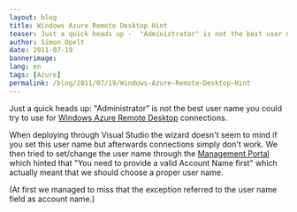 ```yaml
---
layout: blog
title: Windows Azure Remote Desktop Hint
teaser: Just a quick heads up -  "Administrator" is not the best user name you could try to use for Windows Azure Remote Desktop connections.
author: Simon Opelt
date: 2011-07-19
bannerimage: 
lang: en
tags: [Azure]
permalink: /blog/2011/07/19/Windows-Azure-Remote-Desktop-Hint
---
```


<p>Just a quick heads up: "Administrator" is not the best user name you could try to use for <a href="http://msdn.microsoft.com/library/gg443832.aspx" target="_blank">Windows Azure Remote Desktop</a> connections.</p><p>When deploying through Visual Studio the wizard doesn't seem to mind if you set this user name but afterwards connections simply don't work. We then tried to set/change the user name through the <a href="https://windows.azure.com/" target="_blank">Management Portal</a> which hinted that "You need to provide a valid Account Name first" which actually meant that we should choose a proper user name.</p><p>(At first we managed to miss that the exception referred to the user name field as account name.)</p>